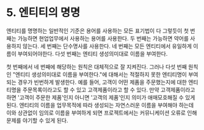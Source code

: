 # 5. 엔티티의 명명

엔티티를 명명하는 일반적인 기준은 용어를 사용하는 모든 표기법이 다 그렇듯이 첫 번째는 가능하면 현업업무에서 사용하는 용어를 사용한다. 두 번째는 가능하면 약어를 사용하지 않는다. 세 번째는 단수명사를 사용한다. 네 번째는 모든 엔티티에서 유일하게 이름이 부여되어야한다. 다섯 번째는 엔티티 생성의미대로 이름을 부여한다. 

첫 번째에서 네 번째에 해당하는 원칙은 대체적으로 잘 지켜진다. 그러나 다섯 번째 원칙인 "엔티티 생성의미대로 이름을 부여한다."에 대해서는 적절하지 못한 엔티티명이 부여되는 경우가 빈번하게 발생한다. 예를 들어, 고객이 어떤 제품을 주문했는지에 대한 엔티티명을 주문목록이라고도 할 수 있고 고객제품이라고 할 수 있다. 만약 고객제품이라고 하면 '고객이 주문한 제품'인지 아니면 '고객의 제품'인지 의미가 애매모호해질 수 있게 된다. 엔티티의 이름을 업무목적에 따라 생성되는 자연스러운 이름을 부여해야 하는데 이와 상관없이 임의로 이름을 부여하게 되면 프로젝트에서는 커뮤니케이션 오류로 인해 문제를 야기할 수 있게 된다. 